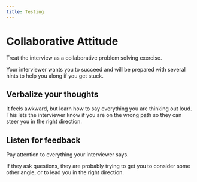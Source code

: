 ```yaml
---
title: Testing
--- 
```


# Collaborative Attitude

Treat the interview as a collaborative problem solving exercise.

Your interviewer wants you to succeed and will be prepared with several hints to help you along if you get stuck.

## Verbalize your thoughts

It feels awkward, but learn how to say everything you are thinking out loud. This lets the interviewer know if you are on the wrong path so they can steer you in the right direction.

## Listen for feedback

Pay attention to everything your interviewer says.

If they ask questions, they are probably trying to get you to consider some other angle, or to lead you in the right direction.


